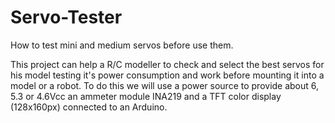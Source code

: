 # Servo-Tester
How to test mini and medium servos before use them.


This project can help a R/C modeller to check and select the best servos for his model testing it's power consumption and work before mounting it into a model or a robot.
To do this we will use a power source to provide about 6, 5.3 or 4.6Vcc an ammeter module INA219 and a TFT color display (128x160px) connected to an Arduino.
